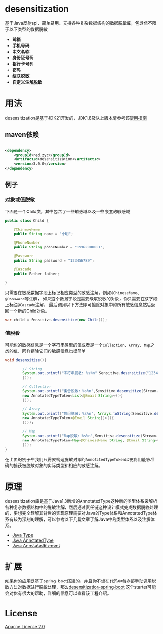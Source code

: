 # desensitization

基于Java反射api、简单易用、支持各种复杂数据结构的数据脱敏库，包含但不限于以下类型的数据脱敏

* **邮箱**
* **手机号码**
* **中文名称**
* **身份证号码**
* **银行卡号码**
* **密码**
* **级联脱敏**
* **自定义注解脱敏**

# 用法

desensitization是基于JDK21开发的，JDK1.8及以上版本请参考该[使用指南](https://github.com/allurx/desensitization/tree/v2.4.6)

## maven依赖

```xml

<dependency>
    <groupId>red.zyc</groupId>
    <artifactId>desensitization</artifactId>
    <version>3.0.0</version>
</dependency>
```

## 例子

### 对象域值脱敏

下面是一个Child类，其中包含了一些敏感域以及一些嵌套的敏感域

```java
public class Child {

    @ChineseName
    public String name = "小明";

    @PhoneNumber
    public String phoneNumber = "19962000001";

    @Password
    public String password = "123456789";

    @Cascade
    public Father father;    

}
```

只需要在敏感数据字段上标记相应类型的敏感注解，例如`@ChineseName`、`@Password`等注解，
如果这个数据字段是需要级联脱敏的对象，你只需要在该字段上标注`@Cascade`注解，
最后调用以下方法即可擦除对象中的所有敏感信息然后返回一个新的Child对象。

```java
var child = Sensitive.desensitize(new Child());
```

### 值脱敏

可能你的敏感信息是一个字符串类型的值或者是一个`Collection`、`Array`、`Map`之类的值，同样擦除它们的敏感信息也很简单

```java
void desensitize(){

        // String
        System.out.printf("字符串脱敏: %s%n",Sensitive.desensitize("123456@qq.com",new AnnotatedTypeToken<@Email String>(){
        }));

        // Collection
        System.out.printf("集合脱敏: %s%n",Sensitive.desensitize(Stream.of("123456@qq.com","1234567@qq.com","1234568@qq.com").collect(Collectors.toList()),
        new AnnotatedTypeToken<List<@Email String>>(){
        }));

        // Array
        System.out.printf("数组脱敏: %s%n", Arrays.toString(Sensitive.desensitize(new String[]{"123456@qq.com","1234567@qq.com","12345678@qq.com"},
        new AnnotatedTypeToken<@Email String[]>(){
        })));

        // Map
        System.out.printf("Map脱敏: %s%n",Sensitive.desensitize(Stream.of("张三","李四","小明").collect(Collectors.toMap(s->s, s->"123456@qq.com")),
        new AnnotatedTypeToken<Map<@ChineseName String, @Email String>>(){
        }));
}
```
在上面的例子中我们只需要构造脱敏对象的`AnnotatedTypeToken`以便我们能够准确的捕获被脱敏对象的实际类型和相应的敏感注解。
# 原理

desensitization库是基于Java1.8新增的AnnotatedType这种新的类型体系来解析各种复杂数据结构中的脱敏注解，然后通过责任链这种设计模式完成数据脱敏处理的，要想完全理解其背后的实现原理需要对Java的Type体系和AnnotatedType体系有较为深刻的理解，可以参考以下几篇文章了解Java中的类型体系以及注解体系。

* [Java Type](https://www.zyc.red/Java/Reflection/Type)
* [Java AnnotatedType](https://www.zyc.red/Java/Reflection/AnnotatedType)
* [Java AnnotatedElement](https://www.zyc.red/Java/Reflection/AnnotatedElement)

# 扩展

如果你的应用是基于spring-boot搭建的，并且你不想在代码中每次都手动调用脱敏方法对数据进行脱敏处理，那么[desensitization-spring-boot](https://github.com/Allurx/desensitization-spring-boot)
这个starter可能会对你有很大的帮助，详细的信息可以查看该工程介绍。

# License

[Apache License 2.0](https://github.com/Allurx/desensitization/blob/master/LICENSE.txt)
